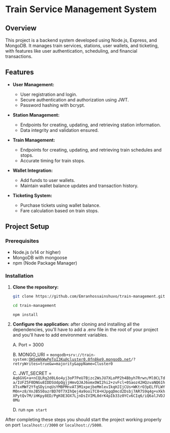 # Train Service Management System

## Overview
This project is a backend system developed using Node.js, Express, and MongoDB. It manages train services, stations, user wallets, and ticketing, with features like user authentication, scheduling, and financial transactions.

## Features
- **User Management:** 
  - User registration and login.
  - Secure authentication and authorization using JWT.
  - Password hashing with bcrypt.

- **Station Management:** 
  - Endpoints for creating, updating, and retrieving station information.
  - Data integrity and validation ensured.

- **Train Management:** 
  - Endpoints for creating, updating, and retrieving train schedules and stops.
  - Accurate timing for train stops.

- **Wallet Integration:** 
  - Add funds to user wallets.
  - Maintain wallet balance updates and transaction history.

- **Ticketing System:** 
  - Purchase tickets using wallet balance.
  - Fare calculation based on train stops.

## Project Setup

### Prerequisites
- Node.js (v14 or higher)
- MongoDB with mongoose
- npm (Node Package Manager)

### Installation

1. **Clone the repository:**
   ```bash
   git clone https://github.com/Emranhossainshuvo/train-management.git 
   
   cd train-management

   npm install

2. **Configure the application:**
   after cloning and installing all the dependencies, you'll have to add a .env file in the root of your project and you'll have to add environment variables. 

   A.  Port = 3000
   
   B.  MONGO_URI = <code>mongodb+srv://train-system:OHSeWkWwPeToI3Ku@cluster0.0fn8ke9.mongodb.net/?retryWrites=true&w=majority&appName=Cluster0</code>

   C.  JWT_SECRET = <code>Aq6GVG+a+nCQLRq2d0L6o4yj3oP7PeU7Bjzc2WsJU7XLoPP2h4Bbyh7Rrwn/Ml0CLTda/IUFZ5F0DNGu8IDDSUdpQgjjHmvQJAJ6omxOWI2hi2+zvFcl+0Saoz42HQzvaNQ61hXTsxMWf2YfqSDyinqUsYMBPMnvAT3M1xpejbeMmlevIkqHJIjCUs+WKtrO3pELfFLWYM0n+z8/XnJB550azrBD70T7XIhQej4a9ooiTC8+HJpgqDmcd2Dsbj7AR7S9q4g+vXkhXPytQv7M/iHKpy8ED/PgKOE3OX7LjnDsIVIML0drK4pIb33z0YCv6CIq6/iQ6alJVDJ0Mu</code>

   D.  run <code>npm start</code>

After completing these steps you should start the project working properly on port <code>localhost://3000</code> or <code>localhost://5000</code>. 
